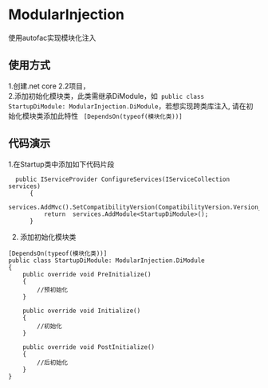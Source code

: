 # ModularInjection
使用autofac实现模块化注入

## 使用方式
1.创建.net core 2.2项目，      
2.添加初始化模块类，此类需继承DiModule，如``` public class StartupDiModule: ModularInjection.DiModule```，若想实现跨类库注入,
请在初始化模块类添加此特性 ``` [DependsOn(typeof(模块化类))]```

## 代码演示

  1.在Startup类中添加如下代码片段
  ```
    public IServiceProvider ConfigureServices(IServiceCollection services)
        {
            services.AddMvc().SetCompatibilityVersion(CompatibilityVersion.Version_2_2);
            return  services.AddModule<StartupDiModule>();
        }
  ```
  2. 添加初始化模块类
 
    [DependsOn(typeof(模块化类))]
    public class StartupDiModule: ModularInjection.DiModule
    {
        public override void PreInitialize()
        {
            //预初始化
        }

        public override void Initialize()
        {
            //初始化
        }

        public override void PostInitialize()
        {
            //后初始化
        }
    }
    
  

